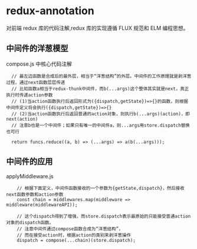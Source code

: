 # redux-annotation

对前端 redux 库的代码注解,redux 库的实现遵循 FLUX 规范和 ELM 编程思想。

## 中间件的洋葱模型

compose.js 中核心代码注解

```
  // 最左边函数是合成后的最外层，相当于“洋葱结构”的外层。中间件的工作原理就是剥洋葱过程，通过next函数层层传递
  // 比如函数a相当于redux-thunk中间件，而b(...args)这个整体其实就是next，真正执行时传递action参数
  // (1)当action函数执行后返回形式为({dispatch,getState})=>{}的函数，则根据中间件定义将会执行({dispatch,getState})=>{}
  // (2)当action函数执行后返回普通的action对象，则执行b(...args)(action)，即next(action)
  // 注意b也是一个中间件；如果只有唯一的中间件a，则...args用store.dispatch替换也可行

  return funcs.reduce((a, b) => (...args) => a(b(...args)));
```

## 中间件的应用

applyMiddleware.js

```
    // 根据下面定义，中间件函数接收的一个参数为{getState,dispatch}，然后接收next函数参数和action参数
    const chain = middlewares.map(middleware => middleware(middlewareAPI));

    // 这个dispatch得到了增强，而store.dispatch表示最原始的只能接受普通action对象的dispatch函数。
    // 注意中间件通过compose函数合成为“洋葱结构”，
    // 而在接受action时，根据action的类别来剥洋葱操作
    dispatch = compose(...chain)(store.dispatch);
```
